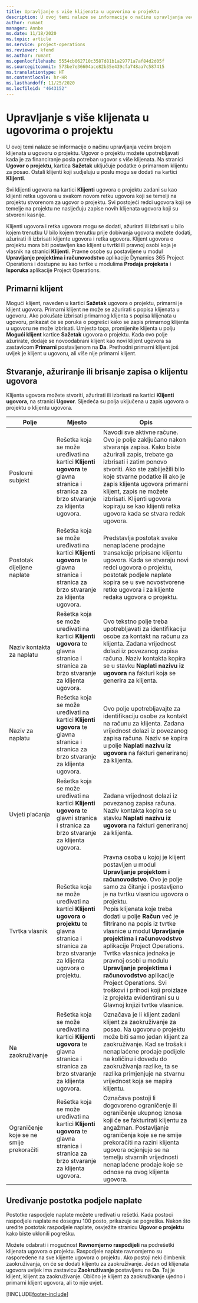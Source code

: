 ```yaml
---
title: Upravljanje s više klijenata u ugovorima o projektu
description: U ovoj temi nalaze se informacije o načinu upravljanja većim brojem klijenata u ugovoru o projektu.
author: rumant
manager: Annbe
ms.date: 11/18/2020
ms.topic: article
ms.service: project-operations
ms.reviewer: kfend
ms.author: rumant
ms.openlocfilehash: 5554cb062710c3587d81b1a29771a7af84d2d05f
ms.sourcegitcommit: 573be7e36604ace82b35e439cfa748aa7c587415
ms.translationtype: HT
ms.contentlocale: hr-HR
ms.lasthandoff: 11/25/2020
ms.locfileid: "4643152"
---
```

# <a name="manage-multiple-customers-on-project-contracts"></a>Upravljanje s više klijenata u ugovorima o projektu

U ovoj temi nalaze se informacije o načinu upravljanja većim brojem klijenata u ugovoru o projektu. Ugovor o projektu možete upotrebljavati kada je za financiranje posla potreban ugovor s više klijenata. Na stranici **Ugovor o projektu**, kartica **Sažetak** uključuje podatke o primarnom klijentu za posao. Ostali klijenti koji sudjeluju u poslu mogu se dodati na kartici **Klijenti**.

Svi klijenti ugovora na kartici **Klijenti** ugovora o projektu zadani su kao klijenti retka ugovora u svakom novom retku ugovora koji se temelji na projektu stvorenom za ugovor o projektu. Svi postojeći redci ugovora koji se temelje na projektu ne nasljeđuju zapise novih klijenata ugovora koji su stvoreni kasnije.

Klijenti ugovora i retka ugovora mogu se dodati, ažurirati ili izbrisati u bilo kojem trenutku U bilo kojem trenutku prije dobivanja ugovora možete dodati, ažurirati ili izbrisati klijente ugovora i retka ugovora. Klijent ugovora o projektu mora biti postavljen kao klijent u tvrtki ili pravnoj osobi koja je vlasnik na stranici **Klijenti**. Pravne osobe su postavljene u modul **Upravljanje projektima i računovodstvo** aplikacije Dynamics 365 Project Operations i dostupne su kao tvrtke u modulima **Prodaja projekata** i **Isporuka** aplikacije Project Operations.

## <a name="primary-customers"></a>Primarni klijent

Mogući klijent, naveden u kartici **Sažetak** ugovora o projektu, primarni je klijent ugovora. Primarni klijent ne može se ažurirati s popisa klijenata u ugovoru. Ako pokušate izbrisati primarnog klijenta s popisa klijenata u ugovoru, prikazat će se poruka o pogrešci kako se zapis primarnog klijenta u ugovoru ne može izbrisati. Umjesto toga, promijenite klijenta u polju **Mogući klijent** kartice **Sažetak** ugovora o projektu. Kada ovo polje ažurirate, dodaje se novoodabrani klijent kao novi klijent ugovora sa zastavicom **Primarni** postavljenom na **Da**. Prethodni primarni klijent još uvijek je klijent u ugovoru, ali više nije primarni klijent.

## <a name="create-update-or-delete-a-contract-customer-record"></a>Stvaranje, ažuriranje ili brisanje zapisa o klijentu ugovora

Klijenta ugovora možete stvoriti, ažurirati ili izbrisati na kartici **Klijenti ugovora**, na stranici **Ugovor**. Sljedeća su polja uključena u zapis ugovora o projektu o klijentu ugovora.

| **Polje** | **Mjesto** | **Opis** | 
| --- | --- | --- | 
| Poslovni subjekt | Rešetka koja se može uređivati na kartici **Klijenti ugovora** te glavna stranica i stranica za brzo stvaranje za klijenta ugovora. | Navodi sve aktivne račune. Ovo je polje zaključano nakon stvaranja zapisa. Kako biste ažurirali zapis, trebate ga izbrisati i zatim ponovo stvoriti. Ako ste zabilježili bilo koje stvarne podatke ili ako je zapis klijenta ugovora primarni klijent, zapis ne možete izbrisati. Klijenti ugovora kopiraju se kao klijenti retka ugovora kada se stvara redak ugovora. |
| Postotak dijeljene naplate | Rešetka koja se može uređivati na kartici **Klijenti ugovora** te glavna stranica i stranica za brzo stvaranje za klijenta ugovora. | Predstavlja postotak svake nenaplaćene prodajne transakcije pripisane klijentu ugovora. Kada se stvaraju novi redci ugovora o projektu, postotak podjele naplate kopira se u sve novostvorene retke ugovora i za klijente redaka ugovora o projektu. |
| Naziv kontakta za naplatu | Rešetka koja se može uređivati na kartici **Klijenti ugovora** te glavna stranica i stranica za brzo stvaranje za klijenta ugovora. | Ovo tekstno polje treba upotrebljavati za identifikaciju osobe za kontakt na računu za klijenta. Zadana vrijednost dolazi iz povezanog zapisa računa. Naziv kontakta kopira se u stavku **Naplati nazivu iz ugovora** na fakturi koja se generira za klijenta. |
| Naziv za naplatu | Rešetka koja se može uređivati na kartici **Klijenti ugovora** te glavna stranica i stranica za brzo stvaranje za klijenta ugovora. | Ovo polje upotrebljavajte za identifikaciju osobe za kontakt na računu za klijenta. Zadana vrijednost dolazi iz povezanog zapisa računa. Naziv se kopira u polje **Naplati nazivu iz ugovora** na fakturi generiranoj za klijenta. |
| Uvjeti plaćanja | Rešetka koja se može uređivati na kartici **Klijenti ugovora** te glavni stranica i stranica za brzo stvaranje za klijenta ugovora. | Zadana vrijednost dolazi iz povezanog zapisa računa. Naziv kontakta kopira se u stavku **Naplati nazivu iz ugovora** na fakturi generiranoj za klijenta. |
| Tvrtka vlasnik | Rešetka koja se može uređivati na kartici **Klijenti ugovora o projektu** te glavna stranica i stranica za brzo stvaranje za klijenta ugovora o projektu. | Pravna osoba u kojoj je klijent postavljen u modul **Upravljanje projektom i računovodstvo**. Ovo je polje samo za čitanje i postavljeno je na tvrtku vlasnicu ugovora o projektu.</br>Popis klijenata koje treba dodati u polje **Račun** već je filtrirano na popis iz tvrtke vlasnice u modul **Upravljanje projektima i računovodstvo** aplikacije Project Operations. Tvrtka vlasnica jednaka je pravnoj osobi u modulu **Upravljanje projektima i računovodstvo** aplikacije Project Operations. Svi troškovi i prihodi koji proizlaze iz projekta evidentirani su u Glavnoj knjizi tvrtke vlasnice. |
| Na zaokruživanje | Rešetka koja se može uređivati na kartici **Klijenti ugovora** te glavna stranica i stranica za brzo stvaranje za klijenta ugovora. | Označava je li klijent zadani klijent za zaokruživanje za posao. Na ugovoru o projektu može biti samo jedan klijent za zaokruživanje. Kad se trošak i nenaplaćene prodaje podijele na količinu i dovedu do zaokruživanja razlike, ta se razlika primjenjuje na stvarnu vrijednost koja se mapira klijentu. |
| Ograničenje koje se ne smije prekoračiti | Rešetka koja se može uređivati na kartici **Klijenti ugovora** te glavna stranica i stranica za brzo stvaranje za klijenta ugovora. | Označava postoji li dogovoreno ograničenje ili ograničenje ukupnog iznosa koji će se fakturirati klijentu za angažman. Postavljanje ograničenja koje se ne smije prekoračiti na razini klijenta ugovora ocjenjuje se na temelju stvarnih vrijednosti nenaplaćene prodaje koje se odnose na ovog klijenta ugovora. |

## <a name="edit-billing-split-percentages"></a>Uređivanje postotka podjele naplate

Postotke raspodjele naplate možete uređivati u rešetki. Kada postoci raspodjele naplate ne dosegnu 100 posto, prikazuje se pogreška. Nakon što uredite postotak raspodjele naplate, osvježite stranicu **Ugovor o projektu** kako biste uklonili pogrešku.

Možete odabrati i mogućnost **Ravnomjerno raspodijeli** na podrešetki klijenata ugovora o projektu. Raspodjele naplate ravnomjerno su raspoređene na sve klijente ugovora o projektu. Ako postoji neki čimbenik zaokruživanja, on će se dodati klijentu za zaokruživanje. Jedan od klijenata ugovora uvijek ima zastavicu **Zaokruživanje** postavljenu na **Da**. Taj je klijent, klijent za zaokruživanje. Obično je klijent za zaokruživanje ujedno i primarni klijent ugovora, ali to nije uvjet.


[!INCLUDE[footer-include](../includes/footer-banner.md)]